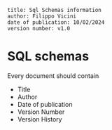 

```
title: Sql Schemas information
author: Filippo Vicini
date of publication: 10/02/2024
version number: v1.0
```

# SQL schemas
Every document should contain

- Title
- Author
- Date of publication
- Version Number
- Version History

